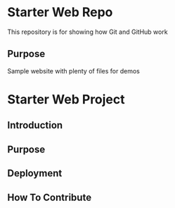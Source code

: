 # Starter Web Repo

This repository is for showing how Git and GitHub work

## Purpose

Sample website with plenty of files for demos

# Starter Web Project

## Introduction

## Purpose

## Deployment

## How To Contribute
